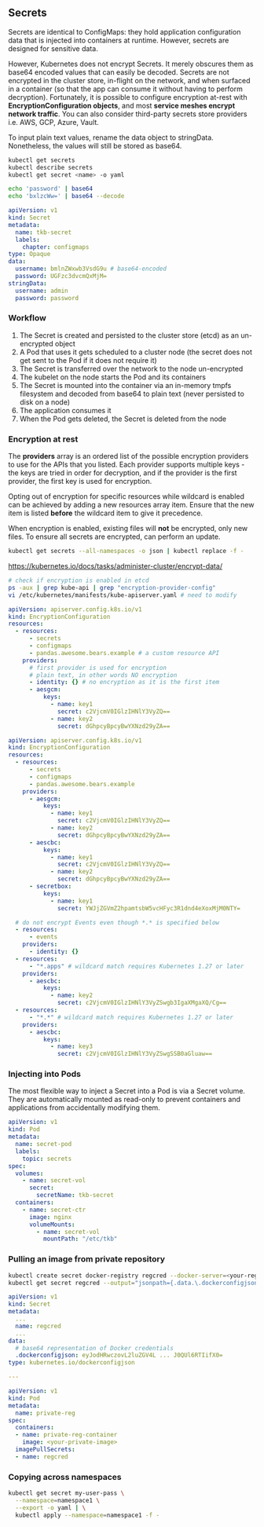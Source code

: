 ## Secrets

Secrets are identical to ConfigMaps: they hold application configuration data that is injected into containers at runtime. However, secrets are designed for sensitive data.

However, Kubernetes does not encrypt Secrets. It merely obscures them as base64 encoded values that can easily be decoded. Secrets are not encrypted in the cluster store, in-flight on the network, and when surfaced in a container (so that the app can consume it without having to perform decryption). Fortunately, it is possible to configure encryption at-rest with **EncryptionConfiguration objects**, and most **service meshes encrypt network traffic**. You can also consider third-party secrets store providers i.e. AWS, GCP, Azure, Vault.

To input plain text values, rename the data object to stringData. Nonetheless, the values will still be stored as base64.

```sh
kubectl get secrets
kubectl describe secrets
kubectl get secret <name> -o yaml
```

```sh
echo 'password' | base64
echo 'bxlzcWw=' | base64 --decode
```

```yaml
apiVersion: v1
kind: Secret
metadata:
  name: tkb-secret
  labels:
    chapter: configmaps
type: Opaque
data:
  username: bmlnZWxwb3VsdG9u # base64-encoded
  password: UGFzc3dvcmQxMjM=
stringData:
  username: admin
  password: password
```

### Workflow

1. The Secret is created and persisted to the cluster store (etcd) as an un-encrypted object
2. A Pod that uses it gets scheduled to a cluster node (the secret does not get sent to the Pod if it does not require it)
3. The Secret is transferred over the network to the node un-encrypted
4. The kubelet on the node starts the Pod and its containers
5. The Secret is mounted into the container via an in-memory tmpfs filesystem and decoded from base64 to plain text (never persisted to disk on a node)
6. The application consumes it
7. When the Pod gets deleted, the Secret is deleted from the node

### Encryption at rest

The **providers** array is an ordered list of the possible encryption providers to use for the APIs that you listed. Each provider supports multiple keys - the keys are tried in order for decryption, and if the provider is the first provider, the first key is used for encryption.

Opting out of encryption for specific resources while wildcard is enabled can be achieved by adding a new resources array item. Ensure that the new item is listed **before** the wildcard item to give it precedence.

When encryption is enabled, existing files will **not** be encrypted, only new files. To ensure all secrets are encrypted, can perform an update.

```sh
kubectl get secrets --all-namespaces -o json | kubectl replace -f -
```

https://kubernetes.io/docs/tasks/administer-cluster/encrypt-data/

```sh
# check if encryption is enabled in etcd
ps -aux | grep kube-api | grep "encryption-provider-config"
vi /etc/kubernetes/manifests/kube-apiserver.yaml # need to modify
```

```yaml
apiVersion: apiserver.config.k8s.io/v1
kind: EncryptionConfiguration
resources:
  - resources:
      - secrets
      - configmaps
      - pandas.awesome.bears.example # a custom resource API
    providers:
      # first provider is used for encryption
      # plain text, in other words NO encryption
      - identity: {} # no encryption as it is the first item
      - aesgcm:
          keys:
            - name: key1
              secret: c2VjcmV0IGlzIHNlY3VyZQ==
            - name: key2
              secret: dGhpcyBpcyBwYXNzd29yZA==
```

```yaml
apiVersion: apiserver.config.k8s.io/v1
kind: EncryptionConfiguration
resources:
  - resources:
      - secrets
      - configmaps
      - pandas.awesome.bears.example
    providers:
      - aesgcm:
          keys:
            - name: key1
              secret: c2VjcmV0IGlzIHNlY3VyZQ==
            - name: key2
              secret: dGhpcyBpcyBwYXNzd29yZA==
      - aescbc:
          keys:
            - name: key1
              secret: c2VjcmV0IGlzIHNlY3VyZQ==
            - name: key2
              secret: dGhpcyBpcyBwYXNzd29yZA==
      - secretbox:
          keys:
            - name: key1
              secret: YWJjZGVmZ2hpamtsbW5vcHFyc3R1dnd4eXoxMjM0NTY=

  # do not encrypt Events even though *.* is specified below
  - resources:
      - events
    providers:
      - identity: {}
  - resources:
      - "*.apps" # wildcard match requires Kubernetes 1.27 or later
    providers:
      - aescbc:
          keys:
            - name: key2
              secret: c2VjcmV0IGlzIHNlY3VyZSwgb3IgaXMgaXQ/Cg==
  - resources:
      - "*.*" # wildcard match requires Kubernetes 1.27 or later
    providers:
      - aescbc:
          keys:
            - name: key3
              secret: c2VjcmV0IGlzIHNlY3VyZSwgSSB0aGluaw==
```

### Injecting into Pods

The most flexible way to inject a Secret into a Pod is via a Secret volume. They are automatically mounted as read-only to prevent containers and applications from accidentally modifying them.

```yaml
apiVersion: v1
kind: Pod
metadata:
  name: secret-pod
  labels:
    topic: secrets
spec:
  volumes:
    - name: secret-vol
      secret:
        secretName: tkb-secret
  containers:
    - name: secret-ctr
      image: nginx
      volumeMounts:
        - name: secret-vol
          mountPath: "/etc/tkb"
```

### Pulling an image from private repository

```sh
kubectl create secret docker-registry regcred --docker-server=<your-registry-server> --docker-username=<your-name> --docker-password=<your-password> --docker-email=<your-email>
kubectl get secret regcred --output="jsonpath={.data.\.dockerconfigjson}" | base64 --decode
```

```yaml
apiVersion: v1
kind: Secret
metadata:
  ...
  name: regcred
  ...
data:
  # base64 representation of Docker credentials
  .dockerconfigjson: eyJodHRwczovL2luZGV4L ... J0QUl6RTIifX0=
type: kubernetes.io/dockerconfigjson

---

apiVersion: v1
kind: Pod
metadata:
  name: private-reg
spec:
  containers:
  - name: private-reg-container
    image: <your-private-image>
  imagePullSecrets:
  - name: regcred
```

### Copying across namespaces

```sh
kubectl get secret my-user-pass \
  --namespace=namespace1 \
  --export -o yaml | \
  kubectl apply --namespace=namespace1 -f -
```

